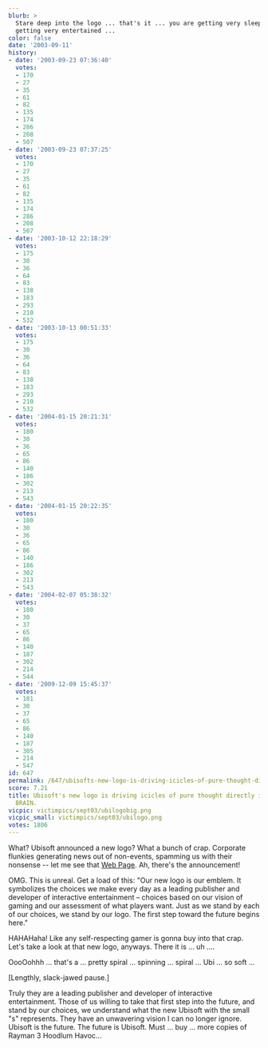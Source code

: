 ```yaml
---
blurb: >
  Stare deep into the logo ... that's it ... you are getting very sleepy ... now you're
  getting very entertained ...
color: false
date: '2003-09-11'
history:
- date: '2003-09-23 07:36:40'
  votes:
  - 170
  - 27
  - 35
  - 61
  - 82
  - 135
  - 174
  - 286
  - 208
  - 507
- date: '2003-09-23 07:37:25'
  votes:
  - 170
  - 27
  - 35
  - 61
  - 82
  - 135
  - 174
  - 286
  - 208
  - 507
- date: '2003-10-12 22:18:29'
  votes:
  - 175
  - 30
  - 36
  - 64
  - 83
  - 138
  - 183
  - 293
  - 210
  - 532
- date: '2003-10-13 00:51:33'
  votes:
  - 175
  - 30
  - 36
  - 64
  - 83
  - 138
  - 183
  - 293
  - 210
  - 532
- date: '2004-01-15 20:21:31'
  votes:
  - 180
  - 30
  - 36
  - 65
  - 86
  - 140
  - 186
  - 302
  - 213
  - 543
- date: '2004-01-15 20:22:35'
  votes:
  - 180
  - 30
  - 36
  - 65
  - 86
  - 140
  - 186
  - 302
  - 213
  - 543
- date: '2004-02-07 05:38:32'
  votes:
  - 180
  - 30
  - 37
  - 65
  - 86
  - 140
  - 187
  - 302
  - 214
  - 544
- date: '2009-12-09 15:45:37'
  votes:
  - 181
  - 30
  - 37
  - 65
  - 86
  - 140
  - 187
  - 305
  - 214
  - 547
id: 647
permalink: /647/ubisofts-new-logo-is-driving-icicles-of-pure-thought-directly-into-my-unwilling-brain/
score: 7.21
title: Ubisoft's new logo is driving icicles of pure thought directly into my unwilling
  BRAIN.
vicpic: victimpics/sept03/ubilogobig.png
vicpic_small: victimpics/sept03/ubilogo.png
votes: 1806
---
```


What? Ubisoft announced a new logo? What a bunch of crap. Corporate
flunkies generating news out of non-events, spamming us with their
nonsense -- let me see that [Web
Page](https://web.archive.org/web/20030911000000/http://ubi.com/US/Articles/news_logo_2003-09-09.htm).
Ah, there's the announcement!

OMG. This is unreal. Get a load of this: "Our new logo is our emblem. It
symbolizes the choices we make every day as a leading publisher and
developer of interactive entertainment – choices based on our vision of
gaming and our assessment of what players want. Just as we stand by each
of our choices, we stand by our logo. The first step toward the future
begins here."

HAHAHaha! Like any self-respecting gamer is gonna buy into that crap.
Let's take a look at that new logo, anyways. There it is ... uh ....

OooOohhh ... that's a ... pretty spiral ... spinning ... spiral ... Ubi
... so soft ...

\[Lengthly, slack-jawed pause.\]

Truly they are a leading publisher and developer of interactive
entertainment. Those of us willing to take that first step into the
future, and stand by our choices, we understand what the new Ubisoft
with the small "s" represents. They have an unwavering vision I can no
longer ignore. Ubisoft is the future. The future is Ubisoft. Must ...
buy ... more copies of Rayman 3 Hoodlum Havoc...